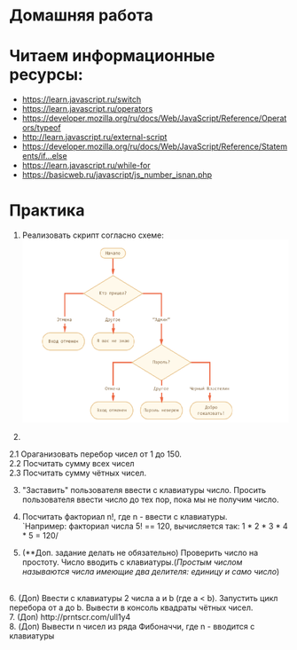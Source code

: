 ﻿# Домашняя работа

# Читаем информационные ресурсы:
 * https://learn.javascript.ru/switch
 * https://learn.javascript.ru/operators
 * https://developer.mozilla.org/ru/docs/Web/JavaScript/Reference/Operators/typeof
 * http://learn.javascript.ru/external-script
 * https://developer.mozilla.org/ru/docs/Web/JavaScript/Reference/Statements/if...else
 * https://learn.javascript.ru/while-for
 * https://basicweb.ru/javascript/js_number_isnan.php

# Практика

 1. Реализовать скрипт согласно схеме:
   <br /> ![Блок-схема](schema.png)

2. 
  2.1 Ораганизовать перебор чисел от 1 до 150.<br/>
  2.2 Посчитать сумму всех чисел <br/>
  2.3 Посчитать сумму чётных чисел.

3. "Заставить" пользователя ввести с клавиатуры число. Просить пользователя ввести число до тех пор, пока мы не получим число.

4. Посчитать факториал n!, где n - ввести с клавиатуры.<br />
`Например: факториал числа 5! == 120, вычисляется так: 1 * 2 * 3 * 4 * 5 = 120/

5. (**Доп. задание делать не обязательно) Проверить число на простоту. Число вводить с клавиатуры.(<em>Простым числом называются числа имеющие два делителя: единицу и само число</em>)
<br />
6. (Доп) Ввести с клавиатуры 2 числа a и b (где a < b). Запустить цикл перебора от a до b.
    Вывести в консоль квадраты чётных чисел.
    <br />
7. (Доп) http://prntscr.com/ull1y4
    <br />
8. (Доп) Вывести n чисел из ряда Фибоначчи, где n - вводится с клавиатуры
